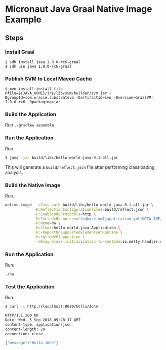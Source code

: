 # Micronaut Java Graal Native Image Example


## Steps

### Install Graal

```
$ sdk install java 1.0.0-rc6-graal       
$ sdk use java 1.0.0-rc6-graal       
``` 

### Publish SVM to Local Maven Cache

```
$ mvn install:install-file -Dfile=${JAVA_HOME}/jre/lib/svm/builder/svm.jar -DgroupId=com.oracle.substratevm -DartifactId=svm -Dversion=GraalVM-1.0.0-rc6 -Dpackaging=jar
```

### Build the Application

Run `./gradlew assemble` 

### Run the Application

Run 

```bash
$ java -jar build/libs/hello-world-java-0.1-all.jar
```

This will generate a `build/reflect.json` file after performing classloading analysis.

### Build the Native Image

Run.

```bash
native-image --class-path build/libs/hello-world-java-0.1-all.jar \
			 -H:ReflectionConfigurationFiles=build/reflect.json \
			 -H:EnableURLProtocols=http \
			 -H:IncludeResources="logback.xml|application.yml|META-INF/services/*.*" \
			 -H:Name=hw \
			 -H:Class=hello.world.java.Application \
			 -H:+ReportUnsupportedElementsAtRuntime \
			 -H:+AllowVMInspection \
			 --delay-class-initialization-to-runtime=io.netty.handler.codec.http.HttpObjectEncoder
```

### Run the Application

Run:

```bash
./hw
```

### Test the Application

Run:

```bash
$ curl -i http://localhost:8080/hello/John

HTTP/1.1 200 OK
Date: Wed, 5 Sep 2018 09:28:17 GMT
content-type: application/json
content-length: 24
connection: close

{"message":"Hello John"}
```

